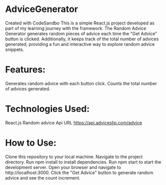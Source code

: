 # AdviceGenerator
Created with CodeSandbo
This is a simple React.js project developed as part of my learning journey with the framework. The Random Advice Generator generates random pieces of advice each time the "Get Advice" button is clicked. Additionally, it keeps track of the total number of advices generated, providing a fun and interactive way to explore random advice snippets.

# Features:
Generates random advice with each button click.
Counts the total number of advices generated.

# Technologies Used:
React.js
Random advice Api URL	https://api.adviceslip.com/advice

# How to Use:
Clone this repository to your local machine.
Navigate to the project directory.
Run npm install to install dependencies.
Run npm start to start the development server.
Open your browser and navigate to http://localhost:3000.
Click the "Get Advice" button to generate random advice and see the count increment.
